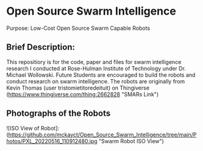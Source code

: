 
# Open Source Swarm Intelligence
Purpose: Low-Cost Open Source Swarm Capable Robots


## Brief Description:
This repositiory is for the code, paper and files for swarm intelligence research I conducted at Rose-Hulman Institute of Technology under Dr. Michael Wollowski. Future Students are encouraged to build the robots and conduct research on swarm intelligence. The robots are originally from Kevin Thomas (user tristomietitoredeituit) on Thingiverse (https://www.thingiverse.com/thing:2662828 "SMARs Link")

## Photographs of the Robots

![ISO View of Robot]: (https://github.com/mckayct/Open_Source_Swarm_Intelligence/tree/main/Photos/PXL_20220516_110912480.jpg  "Swarm Robot ISO View")
